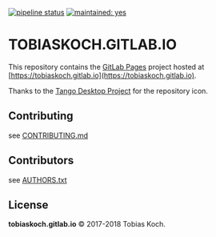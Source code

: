 [![pipeline status](https://gitlab.com/tobiaskoch/tobiaskoch.gitlab.io/badges/master/pipeline.svg)](https://gitlab.com/tobiaskoch/tobiaskoch.gitlab.io/commits/master)
[![maintained: yes](https://tobiaskoch.gitlab.io/badges/maintained-yes.svg)](https://gitlab.com/tobiaskoch/ScreenSaver/commits/master)

# TOBIASKOCH.GITLAB.IO

This repository contains the [GitLab Pages](https://docs.gitlab.com/ee/user/project/pages/index.html) project hosted at [https://tobiaskoch.gitlab.io](https://tobiaskoch.gitlab.io).

Thanks to the [Tango Desktop Project](http://tango.freedesktop.org) for the repository icon.

## Contributing
see [CONTRIBUTING.md](https://gitlab.com/tobiaskoch/tobiaskoch.gitlab.io/blob/master/CONTRIBUTING.md)

## Contributors
see [AUTHORS.txt](https://gitlab.com/tobiaskoch/tobiaskoch.gitlab.io/blob/master/AUTHORS.txt)

## License
**tobiaskoch.gitlab.io** © 2017-2018  Tobias Koch.